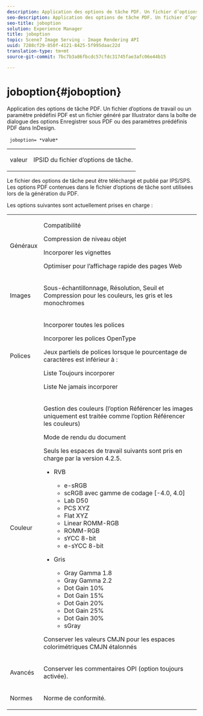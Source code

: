 ```yaml
---
description: Application des options de tâche PDF. Un fichier d’options de travail ou un paramètre prédéfini PDF est un fichier généré par Illustrator dans la boîte de dialogue des options Enregistrer sous PDF ou des paramètres prédéfinis PDF dans InDesign.
seo-description: Application des options de tâche PDF. Un fichier d’options de travail ou un paramètre prédéfini PDF est un fichier généré par Illustrator dans la boîte de dialogue des options Enregistrer sous PDF ou des paramètres prédéfinis PDF dans InDesign.
seo-title: joboption
solution: Experience Manager
title: joboption
topic: Scene7 Image Serving - Image Rendering API
uuid: 7288cf29-850f-4121-8425-5f995daac22d
translation-type: tm+mt
source-git-commit: 7bc7b3a86fbcdc57cfdc31745fae3afc06e44b15

---
```



# joboption{#joboption}

Application des options de tâche PDF. Un fichier d’options de travail ou un paramètre prédéfini PDF est un fichier généré par Illustrator dans la boîte de dialogue des options Enregistrer sous PDF ou des paramètres prédéfinis PDF dans InDesign.

` joboption= *`value`*`

<table id="simpletable_BA7B58BE0B0740298D45DDEBE7832D93"> 
 <tr class="strow"> 
  <td class="stentry"> <p><span class="codeph"> <span class="varname"> valeur</span></span> </p> </td> 
  <td class="stentry"> <p>IPSID du fichier d’options de tâche. </p></td> 
 </tr> 
</table>

Le fichier des options de tâche peut être téléchargé et publié par IPS/SPS. Les options PDF contenues dans le fichier d’options de tâche sont utilisées lors de la génération du PDF.

Les options suivantes sont actuellement prises en charge :

<table id="simpletable_7E0AE8A06AE54A02AF0107FBEDF73D61"> 
 <tr class="strow"> 
  <td class="stentry"> <p>Généraux </p></td> 
  <td class="stentry"> <p> Compatibilité </p> <p> Compression de niveau objet </p> <p> Incorporer les vignettes </p> <p> Optimiser pour l’affichage rapide des pages Web </p> </td> 
 </tr> 
 <tr class="strow"> 
  <td class="stentry"> <p>Images </p></td> 
  <td class="stentry"> <p> Sous-échantillonnage, Résolution, Seuil et Compression pour les couleurs, les gris et les monochromes </p> </td> 
 </tr> 
 <tr class="strow"> 
  <td class="stentry"> <p>Polices </p></td> 
  <td class="stentry"> <p> Incorporer toutes les polices </p> <p> Incorporer les polices OpenType </p> <p> Jeux partiels de polices lorsque le pourcentage de caractères est inférieur à : </p> <p> Liste Toujours incorporer </p> <p> Liste Ne jamais incorporer </p> </td> 
 </tr> 
 <tr class="strow"> 
  <td class="stentry"> <p>Couleur </p></td> 
  <td class="stentry"> <p> Gestion des couleurs (l’option Référencer les images uniquement est traitée comme l’option Référencer les couleurs) </p> <p> Mode de rendu du document </p> <p> Seuls les espaces de travail suivants sont pris en charge par la version 4.2.5. </p> <p> 
    <ul id="ul_3F3EFDFB6A3340978AE31DEDF0FDA2C8"> 
     <li id="li_17A9FA99D6CA4C5182E383A85F0E3C90"> RVB <p> 
       <ul id="ul_1DD0C264DA1248319E751ADD18140C6D"> 
        <li id="li_B91B4D0C1D80442EB8690933AFA1F093"> e-sRGB </li> 
        <li id="li_D7F8C500DF5E4CBC8FFA4FEFB8E4E036"> scRGB avec gamme de codage [-4.0, 4.0] </li> 
        <li id="li_942CD69732984E16A71C2F75EC5B5245"> Lab D50 </li> 
        <li id="li_7063B9E98D1E4946AC8F0EF7BC988806"> PCS XYZ </li> 
        <li id="li_5809447576B147B68630C4B7EC2E7870"> Flat XYZ </li> 
        <li id="li_3B5DA42A04124A6BAA12343AFC19F620">Linear ROMM-RGB </li> 
        <li id="li_DEC3028FA9C34176B761D12B7179B44F">ROMM-RGB </li> 
        <li id="li_3E7E7C4A680C4E3EADE0A26048ECF1F4"> sYCC 8-bit </li> 
        <li id="li_16A615C9A74D443AB3C63B3FE3AB5443"> e-sYCC 8-bit </li> 
       </ul> </p> </li> 
     <li id="li_AFA6D4D8C0624AA495E2EB2F0F0C7F7B">Gris <p> 
       <ul id="ul_945389DD426F44C09EB9C7F23933CB77"> 
        <li id="li_DB0AE3DFFC184480BB91666FF1BB4776">Gray Gamma 1.8 </li> 
        <li id="li_755C556ED94740D1BD30EBE67018E074">Gray Gamma 2.2 </li> 
        <li id="li_67437440AFB54B7686333A55233AA87F">Dot Gain 10% </li> 
        <li id="li_0D6CA6004EC84048B5F2198406F4F343">Dot Gain 15% </li> 
        <li id="li_1AFD11C23AB147978559D8F00BFB3142">Dot Gain 20% </li> 
        <li id="li_6CD5ACEF6B0B49E8BACA8264FE0E9C44"> Dot Gain 25% </li> 
        <li id="li_AB5F1FA7111041BD82353E02A284A546">Dot Gain 30% </li> 
        <li id="li_7433278AE8054AD28BD38A0A6E4EF7EF"> sGray </li> 
       </ul> </p> </li> 
    </ul> </p> <p> Conserver les valeurs CMJN pour les espaces colorimétriques CMJN étalonnés </p> </td> 
 </tr> 
 <tr class="strow"> 
  <td class="stentry"> <p>Avancés </p></td> 
  <td class="stentry"> <p>Conserver les commentaires OPI (option toujours activée). </p></td> 
 </tr> 
 <tr class="strow"> 
  <td class="stentry"> <p>Normes </p></td> 
  <td class="stentry"> <p>Norme de conformité. </p></td> 
 </tr> 
</table>

